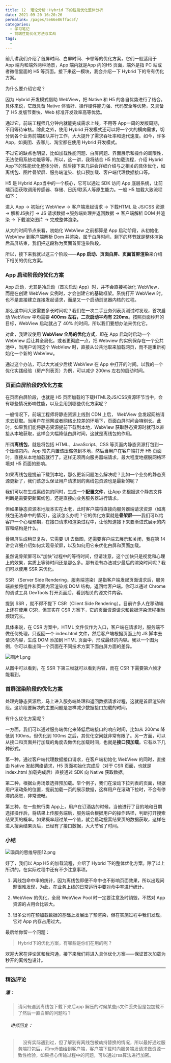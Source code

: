 ```yaml
---
title: 12  理论分析：Hybrid 下的性能优化整体分析
date: 2021-09-20 16:20:26
permalink: /pages/5e66e86ffac5f/
categories:
  - 学习笔记
  - 前端性能优化方法与实战
tags:
  - 
---
```

<p data-nodeid="529" class="">前几讲我们介绍了首屏时间、白屏时间、卡顿等的优化方案，它们一般适用于 App 端内和端外两种场景，App 端内就是App 内的H5 页面，端外是指 PC 站或者微信里面的 H5 等页面。接下来这一模块，我会介绍一下 Hybrid 下的专有优化方案。</p>
<p data-nodeid="530">为什么要介绍它呢？</p>
<p data-nodeid="531">因为 Hybrid 开发模式借助 WebView，把 Native 和 H5 的各自优势进行了结合。具体来说，它既具备 Native 体验好、操作硬件能力强、代码安全等优势，又具备了 H5 发版节奏快、Web 标准开发效率高等优势。</p>
<p data-nodeid="532">通过它，前端工程师几分钟内就能完成需求上线，不用等 App一周的发版周期，不用等待审核。除此之外，使用 Hybrid 开发模式还可以将一个大的横向需求，切分到各个业务前端团队并行工作，大大提升了需求吞吐率和迭代速度。如今，许多 App，如美团、去哪儿、淘宝都在使用 Hybrid 开发模式。</p>
<p data-nodeid="533">不过它的缺点也明显，比如加载性能问题、白屏问题、界面展示和操作的局限性，无法使用系统功能等等。所以，这一讲，我将结合 H5 的加载流程，介绍 Hybrid App下的性能优化整体分析，然后接下来几讲会详细介绍与之相关的具体优化，如离线包、图片骨架屏、服务端渲染、接口预加载、客户端代理数据接口等。</p>
<p data-nodeid="534">H5 是 Hybrid App当中的一个核心，它可以通过 SDK 访问 App 底层系统，让前端页面获取调用传感器、存储、日历/联系人等原生能力。一般 H5 加载大致流程如下：</p>
<p data-nodeid="1725" class="">进入 App → 初始化 WebView → 客户端发起请求 → 下载HTML 及 JS/CSS 资源 → 解析JS执行 → JS 请求数据→服务端处理并返回数据 → 客户端解析 DOM 并渲染 → 下载渲染图片 → 完成整体渲染。</p>





<p data-nodeid="1991" class="te-preview-highlight">从大的时间节点来看，初始化 WebView 之前都算是 App 启动阶段，从初始化 WebView 到客户端解析 Dom 并渲染，属于白屏时间，剩下的环节就是整体渲染后首屏结束，我们把这段称为页面首屏渲染阶段。</p>

<p data-nodeid="537">所以，接下来我就以这三个阶段——<strong data-nodeid="591">App 启动、页面白屏、页面首屏渲染</strong>来介绍下相关的优化方案。</p>
<h3 data-nodeid="538">App 启动阶段的优化方案</h3>
<p data-nodeid="539">App 启动，尤其是冷启动（首次启动 App）时，并不会直接初始化 WebView，而是在创建 WebView 实例时，才会创建它的基础框架。系统打开 WebView 时，也不是直接建立连接发起请求，而是又一个启动浏览器内核的过程。</p>
<p data-nodeid="540">那么这中间大致需要多长时间呢？我们在一次二手业务列表页测试时发现，首次启动 WebView 平均需要 <strong data-nodeid="599">400ms 左右，二次启动平均有 220ms</strong>。按照页面秒开的目标，WebView 启动就占了 40% 的时间，所以我们要想办法来优化它。</p>
<p data-nodeid="541">对此，我建议使用 <strong data-nodeid="605">WebView 全局的优化方式</strong>，即在 App 启动时启动一个 WebView 后让其全局化。或者更彻底一点，把 Webview 的实例保存在一个公共池中，当用户访问这个 WebView 时，直接从公共池取来加载网页，而不是重新初始化一个新的 WebView。</p>
<p data-nodeid="542">通过这个办法，可以大大减少后续 WebView 在 App 中打开的时间。以我的一个优化实践经验（房产列表页）为例，可以减少 200ms 左右的启动时间。</p>
<h3 data-nodeid="543">页面白屏阶段的优化方案</h3>
<p data-nodeid="544">在页面白屏阶段，也就是 H5 页面加载的下载HTML及JS/CSS资源环节当中，会有哪些情况影响性能，以及会用到哪些优化方案呢？</p>
<p data-nodeid="545">一般情况下，前端工程师将静态资源上线到 CDN 上后， WebView 会发起网络请求去获取。当用户在弱网或者网络比较差的环境下，页面白屏时间会特别长。此时，如果我们能将静态资源提前下载到本地，WebView 获取静态资源时就可以直接从本地获取，这样会大幅降低白屏时间，这就是离线包的作用。</p>
<p data-nodeid="546">所谓<strong data-nodeid="615">离线包</strong>，就是将包括 HTML、JavaScript、CSS 等页面内静态资源打包到一个压缩包内，App 预先内置该压缩包到本地，然后当用户在客户端打开 H5 页面时，直接从本地加载就行了。这样无须再向服务器端请求，最大程度地摆脱网络环境对 H5 页面的影响。</p>
<p data-nodeid="547">如果离线包是提前下载到本地，那么更新问题怎么解决呢？比如一个业务的静态资源更新了，我们该怎么保证用户请求到的离线包资源也是最新的呢？</p>
<p data-nodeid="548">我们可以在生成离线包的同时，生成一个<strong data-nodeid="622">配置文件</strong>，让App 先根据这个静态文件判断是需要更新离线包，还是直接向业务服务器进行请求。</p>
<p data-nodeid="549">但如果静态资源本地版本实在太老，此时客户端将直接向服务器端请求资源（如离线包无法命中的情况），这该怎么办呢？它的优化方案就是<strong data-nodeid="628">骨架屏</strong>——我们可以给客户一个心理预期，在接口请求和渲染过程中，让他知道接下来要渐进式展示的内容和结构是什么。</p>
<p data-nodeid="550">骨架屏生成稍显复杂，它需要 UI 去做图，还需要客户端去展示和关闭，我在第 14 讲会详细介绍如何实现骨架屏，以及如何用它来优化白屏和页面加载。</p>
<p data-nodeid="551">虽然说骨架屏可以“加快”过程中的等待时间，但请注意，这个加快只是视觉和心理上的效果，实质上等待时间还是那么多。那有没有办法减少最后的渲染时间呢？我们可以使用 SSR 来优化。</p>
<p data-nodeid="552">SSR （Server Side Rendering，服务端渲染）是指客户端发起页面请求后，服务端直接将组件和页面内容渲染成 DOM 结构，返回给客户端。你可以通过 Chrome 的调试工具 DevTools 打开页面后，看到相关的源文件内容。</p>
<p data-nodeid="553">提到 SSR ，就不得不提下 CSR（Client Side Rendering）。目前许多人在移动端上还在使用 CSR，但其实在 CSR 方案下，它的页面资源请求和数据渲染流程相当烦琐冗长。</p>
<p data-nodeid="554">具体来说，在 CSR 方案中，HTML 文件仅作为入口，客户端在请求时，服务端不做任何处理，只返回一个 index.html 文件，然后客户端根据页面上的 JS 脚本去请求内容，生成 DOM 添加到 HTML 页面中，形成最终的内容。我以一个图为例，你可以看出同一个页面在不同技术方案下面白屏方面的差异。</p>
<p data-nodeid="555"><img src="https://s0.lgstatic.com/i/image6/M00/2A/C1/CioPOWBi4-iAW-kJAApGu5-f_qE181.png" alt="图片1.png" data-nodeid="636"></p>
<p data-nodeid="556">从图中可以看到，在 SSR 下第三帧就可以看到内容，而在 CSR 下需要第六帧才能看到。</p>
<h3 data-nodeid="557">首屏渲染阶段的优化方案</h3>
<p data-nodeid="558">处理完静态资源后，马上进入服务端处理和返回数据请求过程，这就是首屏渲染阶段。这阶段要解决的主要问题是怎样减少数据接口加载的时间。</p>
<p data-nodeid="559">有什么优化方案呢？</p>
<p data-nodeid="560">一方面，我们可以通过服务端优化来降低后端接口的响应时间，比如从 200ms 降低到 100ms。但优化到 100ms 之后，其优化空间就非常有限了。另一方面，可以从接口和页面并行加载的角度去做优化加载时间，也就是<strong data-nodeid="646">接口预加载</strong>。它有以下几种形式。</p>
<p data-nodeid="561">第一种，通过客户端代理数据接口请求，在客户端初始化 WebView 的同时，直接由 Native 发起网络请求，H5 页面初始化完成后（对于 CSR 页面，也就是 index.html 加载完成后）直接通过 SDK 向 Native 获取数据。</p>
<p data-nodeid="562">第二种，根据业务场景选择预加载。举个例子，我们在滚动下拉列表的页面，根据用户滚动条的位置，提前加载一页的展示数据，这样用户在滚动下拉时，不会有停滞的感觉，非常流畅。</p>
<p data-nodeid="563">第三种，在一些旅行类 App上，用户在订酒店的时候，当他进行了目的地和日期选择操作后，将结果上传服务端后，服务端会根据用户的操作路径，判断打开搜索结果页的概率。如果概率超过某一个值，就会启动搜索结果页的数据获取，这样在进入搜索结果页后，已经有了接口数据，大大节省了时间。</p>
<h3 data-nodeid="564">小结</h3>
<p data-nodeid="565"><img src="https://s0.lgstatic.com/i/image6/M00/2A/C1/CioPOWBi49yAQ9eCAAC96suKir8474.png" alt="溪风的思维导图12.png" data-nodeid="653"></p>
<p data-nodeid="566" class="">好了，我们以 App H5 的加载流程，介绍了 Hybrid 下的整体优化方案。除了以上所讲的，在实际过程中还有不少注意事项。</p>
<ol data-nodeid="567">
<li data-nodeid="568">
<p data-nodeid="569">离线包命中率的统计，因为离线包即便不命中也不影响页面效果，所以出现问题很难发现，为此，在业务上线的日常运行中要对命中率进行统计。</p>
</li>
<li data-nodeid="570">
<p data-nodeid="571">WebView 的优化，全局 WebView Pool 时一定要注意及时销毁，不然对 App 资源的占用会比较大。</p>
</li>
<li data-nodeid="572">
<p data-nodeid="573">很多公司在预加载数据的基础上发展出了预渲染，但在实施过程中我们发现，它对 App 内存占用过大。</p>
</li>
</ol>
<p data-nodeid="574">最后给你留一个问题：</p>
<blockquote data-nodeid="575">
<p data-nodeid="576">Hybrid下的优化方案，有哪些是你们在用的呢？</p>
</blockquote>
<p data-nodeid="577" class="">欢迎大家在评论区和我沟通，接下来我们将进入具体优化方案——保证首次加载为秒开的离线包设计。</p>

---

### 精选评论

##### 潘：
> 请问有遇到离线包下载下来后app 解压的时候某些js文件丢失但是包加载不了然后一直白屏的问题吗？

 ###### &nbsp;&nbsp;&nbsp; 讲师回复：
> &nbsp;&nbsp;&nbsp; 没有实际遇到过，但了解到有离线包被劫持替换的情况，所以最好通过服务端打包后，将md5值给到客户端，客户端下载时向服务端发请求做资源一致性检验，如果担心传输过程中的问题，可以通过rsa算法进行加密。

